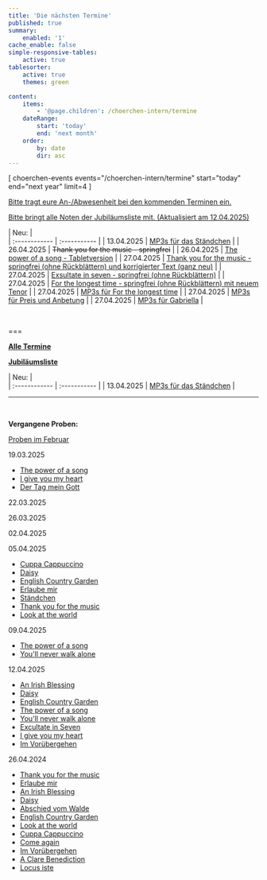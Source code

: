 ```yaml
---
title: 'Die nächsten Termine'
published: true
summary:
    enabled: '1'
cache_enable: false
simple-responsive-tables:
    active: true
tablesorter:
    active: true
    themes: green

content:
    items:
        - '@page.children': /choerchen-intern/termine
    dateRange:
        start: 'today'
        end: 'next month'
    order:
        by: date
        dir: asc
---
```


[ choerchen-events events="/choerchen-intern/termine" start="today" end="next year" limit=4 ]



[Bitte tragt eure An-/Abwesenheit bei den kommenden <i class="fa fa-hand-o-right"></i> Terminen <i class="fa fa-hand-o-left"></i> ein.](/choerchen-intern/termine)


[Bitte bringt alle Noten der <i class="fa fa-hand-o-right"></i> Jubiläumsliste <i class="fa fa-hand-o-left"></i> mit. (Aktualisiert am 12.04.2025)](/choerchen-intern/choerchennoten/tag:Jubiläumskonzert%202025/query:Jubiläumskonzert%202025)


| Neu: |  
| :------------ | :----------- | 
| 13.04.2025 | [<i class="fa fa-hand-o-right"></i> MP3s für das Ständchen](/choerchen-intern/choerchennoten/staendchen#mp3) | 
| 26.04.2025 | <strike>Thank you for the music - springfrei</strike> | 
| 26.04.2025 | [<i class="fa fa-hand-o-right"></i> The power of a song - Tabletversion](/choerchen-intern/choerchennoten/the_power_of_a_song/pdf/THE-POWER-OF-A-SONG_Chor_Tabletversion-Partitur.pdf) | 
| 27.04.2025 | [<i class="fa fa-hand-o-right"></i> Thank you for the music - springfrei (ohne Rückblättern) und korrigierter Text (ganz neu)](/choerchen-intern/choerchennoten/thank_you_for_the_music/pdf/THANK_YOU_FOR_THE_MUSIC_Chor_Springfrei-Partitur.pdf) | 
| 27.04.2025 | [<i class="fa fa-hand-o-right"></i> Exsultate in seven - springfrei (ohne Rückblättern)](/choerchen-intern/choerchennoten/exsultate_in_seven/pdf/EXSULTATE_IN_SEVEN_Chorversion-Springfrei-Partitur.pdf) |
| 27.04.2025 | [<i class="fa fa-hand-o-right"></i> For the longest time - springfrei (ohne Rückblättern) mit neuem Tenor](/choerchen-intern/choerchennoten/for_the_longest_time/pdf/FOR-THE-LONGEST-TIME-Partitur.pdf) |
| 27.04.2025 | [<i class="fa fa-hand-o-right"></i> MP3s für For the longest time](/choerchen-intern/choerchennoten/for_the_longest_time#mp3) |
| 27.04.2025 | [<i class="fa fa-hand-o-right"></i> MP3s für Preis und Anbetung](/choerchen-intern/choerchennoten/preis-und-anbetung#mp3) |
| 27.04.2025 | [<i class="fa fa-hand-o-right"></i> MP3s für Gabriella](/choerchen-intern/choerchennoten/gabriellas-sang#mp3) |

&nbsp;




===

[<i class="fa fa-hand-o-right"></i> <b>Alle Termine</b> <i class="fa fa-hand-o-left"></i>](/choerchen-intern/termine)

[<i class="fa fa-hand-o-right"></i> <b>Jubiläumsliste</b> <i class="fa fa-hand-o-left"></i>](/choerchen-intern/choerchennoten/tag:Jubiläumskonzert%202025/query:Jubiläumskonzert%202025)


| Neu: |  
| :------------ | :----------- | 
| 13.04.2025 | [<i class="fa fa-hand-o-right"></i> MP3s für das Ständchen](/choerchen-intern/choerchennoten/staendchen#mp3) | 



<hr>

&nbsp;

**Vergangene Proben:**

[<i class="fa fa-hand-o-right"></i> Proben im Februar](/choerchen-intern/choerchenneuigkeiten/februarproben2025)


19.03.2025

*  [<i class="fa fa-hand-o-right"></i> The power of a song](/choerchen-intern/choerchennoten/the_power_of_a_song)
*  [<i class="fa fa-hand-o-right"></i> I give you my heart](/choerchen-intern/choerchennoten/i-give-you-my-heart)
*  [<i class="fa fa-hand-o-right"></i> Der Tag mein Gott](/choerchen-intern/choerchennoten/der_tag_mein_gott_ist_nun_vergangen)


22.03.2025


26.03.2025


02.04.2025


05.04.2025

*  [<i class="fa fa-hand-o-right"></i> Cuppa Cappuccino](/choerchen-intern/choerchennoten/cuppa-cappucino)
*  [<i class="fa fa-hand-o-right"></i> Daisy](/choerchen-intern/choerchennoten/daisy)
*  [<i class="fa fa-hand-o-right"></i> English Country Garden](/choerchen-intern/choerchennoten/english_country_garden)
*  [<i class="fa fa-hand-o-right"></i> Erlaube mir](/choerchen-intern/choerchennoten/erlaube-mir)
*  [<i class="fa fa-hand-o-right"></i> Ständchen](/choerchen-intern/choerchennoten/staendchen)
*  [<i class="fa fa-hand-o-right"></i> Thank you for the music](/choerchen-intern/choerchennoten/thank_you_for_the_music)
*  [<i class="fa fa-hand-o-right"></i> Look at the world](/choerchen-intern/choerchennoten/look-at-the-world)


09.04.2025

*  [<i class="fa fa-hand-o-right"></i> The power of a song](/choerchen-intern/choerchennoten/the_power_of_a_song)
*  [<i class="fa fa-hand-o-right"></i> You'll never walk alone](/choerchen-intern/choerchennoten/you-ll-never-walk-alone)


12.04.2025

*  [<i class="fa fa-hand-o-right"></i> An Irish Blessing](/choerchen-intern/choerchennoten/an_irish_blessing)
*  [<i class="fa fa-hand-o-right"></i> Daisy](/choerchen-intern/choerchennoten/daisy)
*  [<i class="fa fa-hand-o-right"></i> English Country Garden](/choerchen-intern/choerchennoten/english_country_garden)
*  [<i class="fa fa-hand-o-right"></i> The power of a song](/choerchen-intern/choerchennoten/the_power_of_a_song)
*  [<i class="fa fa-hand-o-right"></i> You'll never walk alone](/choerchen-intern/choerchennoten/you-ll-never-walk-alone)
*  [<i class="fa fa-hand-o-right"></i> Excultate in Seven](/choerchen-intern/choerchennoten/exsultate_in_seven)
*  [<i class="fa fa-hand-o-right"></i> I give you my heart](/choerchen-intern/choerchennoten/i-give-you-my-heart)
*  [<i class="fa fa-hand-o-right"></i> Im Vorübergehen](/choerchen-intern/choerchennoten/im_voruebergehen)


26.04.2024

*  [<i class="fa fa-hand-o-right"></i> Thank you for the music](/choerchen-intern/choerchennoten/thank_you_for_the_music)
*  [<i class="fa fa-hand-o-right"></i> Erlaube mir](/choerchen-intern/choerchennoten/erlaube-mir)
*  [<i class="fa fa-hand-o-right"></i> An Irish Blessing](/choerchen-intern/choerchennoten/an_irish_blessing)
*  [<i class="fa fa-hand-o-right"></i> Daisy](/choerchen-intern/choerchennoten/daisy)
*  [<i class="fa fa-hand-o-right"></i> Abschied vom Walde](/choerchen-intern/choerchennoten/abschied-vom-walde)
*  [<i class="fa fa-hand-o-right"></i> English Country Garden](/choerchen-intern/choerchennoten/english_country_garden)
*  [<i class="fa fa-hand-o-right"></i> Look at the world](/choerchen-intern/choerchennoten/look-at-the-world)
*  [<i class="fa fa-hand-o-right"></i> Cuppa Cappuccino](/choerchen-intern/choerchennoten/cuppa-cappucino)
*  [<i class="fa fa-hand-o-right"></i> Come again](/choerchen-intern/choerchennoten/come-again)
*  [<i class="fa fa-hand-o-right"></i> Im Vorübergehen](/choerchen-intern/choerchennoten/im_voruebergehen)
*  [<i class="fa fa-hand-o-right"></i> A Clare Benediction](/choerchen-intern/choerchennoten/a-clare-benediction)
*  [<i class="fa fa-hand-o-right"></i> Locus iste](/choerchen-intern/choerchennoten/locus_iste)
